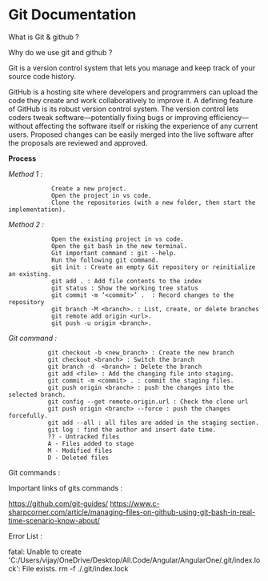 # Git Documentation


What is Git & github ?


Why do we use git and github ?

Git is a version control system that lets you manage and keep track of your source code history.

GitHub is a hosting site where developers and programmers can upload the code they create and work collaboratively to improve it. A defining feature of GitHub is its robust version control system. The version control lets coders tweak software—potentially fixing bugs or improving efficiency—without affecting the software itself or risking the experience of any current users. Proposed changes can be easily merged into the live software after the proposals are reviewed and approved.

**Process**
   
   *Method 1 :*
        
                Create a new project.
                Open the project in vs code.
                Clone the repositories (with a new folder, then start the implementation).
                
   *Method 2 :*
                
                Open the existing project in vs code.
                Open the git bash in the new terminal.
                Git important command : git --help.
                Run the following git command.
                git init : Create an empty Git repository or reinitialize an existing.
                git add . : Add file contents to the index
                git status : Show the working tree status
                git commit -m ‘<commit>’ .  : Record changes to the repository
                git branch -M <branch>. : List, create, or delete branches
                git remote add origin <url>.
                git push -u origin <branch>.
                
   *Git command :*

               git checkout -b <new_branch> : Create the new branch
               git checkout <branch> : Switch the branch
               git branch -d  <branch> : Delete the branch
               git add <file> : Add the changing file into staging.
               git commit -m <commit> . : commit the staging files.
               git push origin <branch> : push the changes into the selected branch.
               git config --get remote.origin.url : Check the clone url
               git push origin <branch> --force : push the changes forcefully.
               git add --all : all files are added in the staging section.
               git log : find the author and insert date time.
               ?? - Untracked files
               A - Files added to stage 
               M - Modified files 
               D - Deleted files
Git commands : 


Important links of gits commands : 

https://github.com/git-guides/
https://www.c-sharpcorner.com/article/managing-files-on-github-using-git-bash-in-real-time-scenario-know-about/



Error List : 

fatal: Unable to create 'C:/Users/vijay/OneDrive/Desktop/All.Code/Angular/AngularOne/.git/index.lock': File exists.
rm -f ./.git/index.lock



